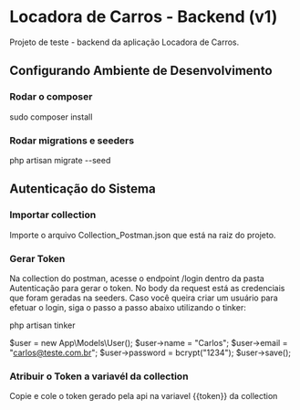 # Locadora de Carros - Backend (v1)
Projeto de teste - backend da aplicação Locadora de Carros.

## Configurando Ambiente de Desenvolvimento

### Rodar o composer
sudo composer install

### Rodar migrations e seeders
php artisan migrate --seed

## Autenticação do Sistema

### Importar collection
Importe o arquivo Collection_Postman.json que está na raiz do projeto.

### Gerar Token
Na collection do postman, acesse o endpoint /login dentro da pasta Autenticação para gerar o token.
No body da request está as credenciais que foram geradas na seeders.
Caso você queira criar um usuário para efetuar o login, siga o passo a passo abaixo utilizando o tinker:

php artisan tinker

$user = new App\Models\User();
$user->name = "Carlos";
$user->email = "carlos@teste.com.br";
$user->password = bcrypt("1234");
$user->save();


### Atribuir o Token a variavél da collection
Copie e cole o token gerado pela api na variavel {{token}} da collection
